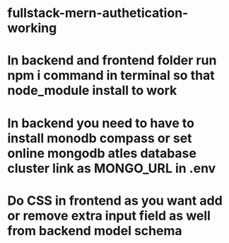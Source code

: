 # fullstack-mern-authetication-working

# In backend and frontend folder run npm i command in terminal so that node_module install to work
# In backend you need to have to install monodb compass or set online mongodb atles database cluster link as MONGO_URL in .env 
# Do CSS in frontend as you want add or remove extra input field as well from backend model schema
